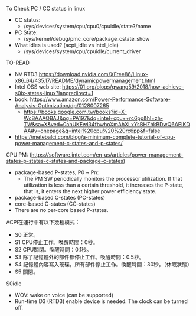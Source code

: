 To Check PC / CC status in linux
* CC status:
  * /sys/devices/system/cpu/cpu0/cpuidle/state?/name
* PC State: 
  * /sys/kernel/debug/pmc_core/package_cstate_show
* What idles is used? (acpi_idle vs intel_idle)
  *  /sys/devices/system/cpu/cpuidle/current_driver

TO-READ
* NV RTD3 https://download.nvidia.com/XFree86/Linux-x86_64/435.17/README/dynamicpowermanagement.html
* Intel OSS web site: https://01.org/blogs/qwang59/2018/how-achieve-s0ix-states-linux?langredirect=1
* book: https://www.amazon.com/Power-Performance-Software-Analysis-Optimization/dp/0128007265
  * https://books.google.com.tw/books?id=X-WcBAAAQBAJ&pg=PA197&dq=intel+cpu++rc6pp&hl=zh-TW&sa=X&ved=0ahUKEwi34fbwhoXmAhXLxYsBHZhkBDwQ6AEIKDAA#v=onepage&q=intel%20cpu%20%20rc6pp&f=false
* https://metebalci.com/blog/a-minimum-complete-tutorial-of-cpu-power-management-c-states-and-p-states/

CPU PM: (https://software.intel.com/en-us/articles/power-management-states-p-states-c-states-and-package-c-states)
* package-based P-states, P0 ~ Pn:
  *  The PM SW periodically monitors the processor utilization. If that utilization is less than a certain threshold, it increases the P-state, that is, it enters the next higher power efficiency state. 
* package-based C-states (PC-states)
* core-based C-states  (CC-states)
* There are no per-core based P-states.

ACPI在運行中有以下幾種模式：
* S0 正常。
* S1 CPU停止工作。喚醒時間：0秒。
* S2 CPU關閉。喚醒時間：0.1秒。
* S3 除了記憶體外的部件都停止工作。喚醒時間：0.5秒。
* S4 記憶體內容寫入硬碟，所有部件停止工作。喚醒時間：30秒。（休眠狀態）
* S5 關閉。

S0idle
* WOV: wake on voice (can be supported)
* Run-time D3 (RTD3) enable device is needed. The clock can be turned off.

